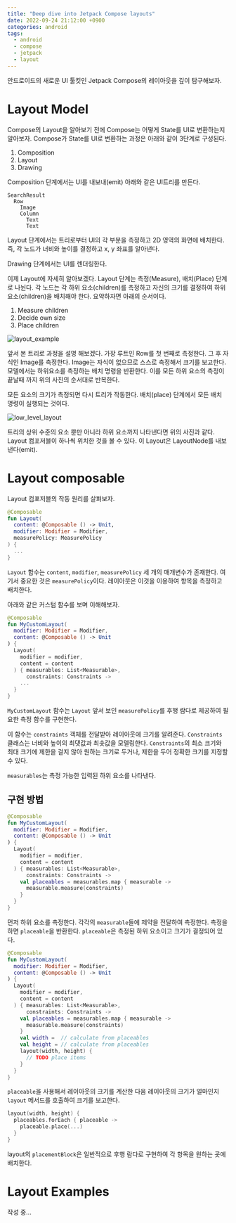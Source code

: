 ```yaml
---
title: "Deep dive into Jetpack Compose layouts"
date: 2022-09-24 21:12:00 +0900
categories: android
tags:
  - android
  - compose
  - jetpack
  - layout
---
```


안드로이드의 새로운 UI 툴킷인 Jetpack Compose의 레이아웃을 깊이 탐구해보자.

# Layout Model

Compose의 Layout을 알아보기 전에 Compose는 어떻게 State를 UI로 변환하는지 알아보자. Compose가 State를 UI로 변환하는 과정은 아래와 같이 3단계로 구성된다.

1. Composition
2. Layout
3. Drawing

Composition 단계에서는 UI를 내보내(emit) 아래와 같은 UI트리를 만든다.

```console
SearchResult
  Row
    Image
    Column
      Text
      Text
```

Layout 단계에서는 트리로부터 UI의 각 부분을 측정하고 2D 영역의 화면에 배치한다.
즉, 각 노드가 너비와 높이를 결정하고 x, y 좌표를 알아낸다.

Drawing 단계에서는 UI를 렌더링한다.

이제 Layout에 자세히 알아보겠다. Layout 단계는 측정(Measure), 배치(Place) 단계로 나뉜다. 각 노드는 각 하위 요소(children)를 측정하고 자신의 크기를 결정하여 하위 요소(children)을 배치해야 한다. 요약하자면 아래의 순서이다.

1. Measure children
2. Decide own size
3. Place children

![layout_example](https://user-images.githubusercontent.com/57604817/192106388-c7138666-4ebf-495c-82f9-b240e63cf1f5.png)

앞서 본 트리로 과정을 설명 해보겠다. 가장 루트인 Row를 첫 번째로 측정한다. 그 후 자식인 Image를 측정한다. Image는 자식이 없으므로 스스로 측정해서 크기를 보고한다. 모델에서는 하위요소를 측정하는 배치 명령을 반환한다. 이를 모든 하위 요소의 측정이 끝날때 까지 위의 사진의 순서대로 반복한다.

모든 요소의 크기가 측정되면 다시 트리가 작동한다. 배치(place) 단계에서 모든 배치 명령이 실행되는 것이다.

![low_level_layout](https://user-images.githubusercontent.com/57604817/192106394-18c48a7c-7572-48e0-8d4c-2957eeab3cd9.png)

트리의 상위 수준의 요소 뿐만 아니라 하위 요소까지 나타낸다면 위의 사진과 같다. Layout 컴포저블이 하나씩 위치한 것을 볼 수 있다. 이 Layout은 LayoutNode를 내보낸다(emit).

# Layout composable

Layout 컴포저블의 작동 원리를 살펴보자.

```kotlin
@Composable
fun Layout(
  content: @Composable () -> Unit,
  modifier: Modifier = Modifier,
  measurePolicy: MeasurePolicy
) {
  ...
}
```

`Layout` 함수는 `content`, `modifier`, `measurePolicy` 세 개의 매개변수가 존재한다. 여기서 중요한 것은 `measurePolicy`이다. 레이아웃은 이것을 이용하여 항목을 측정하고 배치한다.

아래와 같은 커스텀 함수를 보며 이해해보자.

```kotlin
@Composable
fun MyCustomLayout(
  modifier: Modifier = Modifier,
  content: @Composable () -> Unit
) {
  Layout(
    modifier = modifier,
    content = content
  ) { measurables: List<Measurable>,
      constraints: Constraints ->
    ...
  }
}
```

`MyCustomLayout` 함수는 `Layout` 앞서 보인 `measurePolicy`를 후행 람다로 제공하여 필요한 측정 함수를 구현한다.

이 함수는 `constraints` 객체를 전달받아 레이아웃에 크기를 알려준다. `Constraints` 클래스는 너비와 높이의 최댓값과 최솟값을 모델링한다. `Constraints`의 최소 크기와 최대 크기에 제한을 걸지 않아 원하는 크기로 두거나, 제한을 두어 정확한 크기를 지정할 수 있다.

`measurables`는 측정 가능한 입력된 하위 요소를 나타낸다.

## 구현 방법

```kotlin
@Composable
fun MyCustomLayout(
  modifier: Modifier = Modifier,
  content: @Composable () -> Unit
) {
  Layout(
    modifier = modifier,
    content = content
  ) { measurables: List<Measurable>,
      constraints: Constraints ->
    val placeables = measurables.map { measurable ->
      measurable.measure(constraints)
    }
  }
}
```

먼저 하위 요소를 측정한다. 각각의 `measurable`들에 제약을 전달하여 측정한다. 측정을 하면 `placeable`을 반환한다. `placeable`은 측정된 하위 요소이고 크기가 결정되어 있다.

```kotlin
@Composable
fun MyCustomLayout(
  modifier: Modifier = Modifier,
  content: @Composable () -> Unit
) {
  Layout(
    modifier = modifier,
    content = content
  ) { measurables: List<Measurable>,
      constraints: Constraints ->
    val placeables = measurables.map { measurable ->
      measurable.measure(constraints)
    }
    val width =  // calculate from placeables
    val height = // calculate from placeables
    layout(width, height) {
      // TODO place items
    }
  }
}
```

`placeable`을 사용해서 레이아웃의 크기를 계산한 다음 레이아웃의 크기가 얼마인지 `layout` 메서드를 호출하여 크기를 보고한다.

```kotlin
layout(width, height) {
  placeables.forEach { placeable ->
    placeable.place(...)
  }
}
```

layout의 `placementBlock`은 일반적으로 후행 람다로 구현하여 각 항목을 원하는 곳에 배치한다.

# Layout Examples

작성 중...
